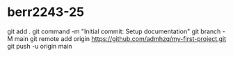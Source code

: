 # berr2243-25
git add .
git command -m "Initial commit: Setup documentation"
git branch -M main
git remote add origin https://github.com/admhzq/my-first-project.git
git push -u origin main